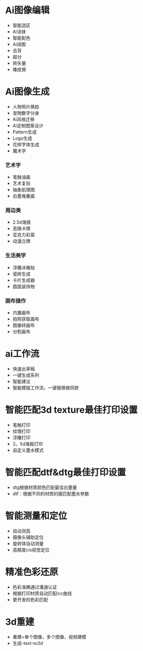 # Ai图像编辑
- 智能选区
- Ai涂抹
- 智能配色
- Ai阔图
- 去背
- 超分
- 转矢量
- 橡皮擦
# Ai图像生成
- 人物照片换脸
- 宠物数字分身
- Ai风格迁移
- Ai定制图案设计
- Pattern生成
- Logo生成
- 花样字体生成
- 魔术字
### 艺术字
- 笔触油画
- 艺术复刻
- 抽象肌理图
- 白墨堆叠画
### 周边类
- 2.5d海报
- 恶搞卡牌
- 亚克力彩窗
- 动漫立牌
### 生活美学
- 浮雕冰箱贴
- 瓷砖生成
- 卡片生成器
- 圆盘装饰物
### 画布操作
- 内置画布
- 拍照获取画布
- 图像转画布
- 分割画布
# ai工作流
- 快速出草稿
- 一键生成系列
- 智能建议
- 智能模版工作流，一键替换做同款
# 智能匹配3d texture最佳打印设置
- 笔触打印
- 纹理打印
- 浮雕打印
- 2。5d海报打印
- 自定义墨水模式
# 智能匹配dtf&dtg最佳打印设置
- dtg根据材质颜色匹配最佳白墨量
- dtf：根据不同的材质的膜匹配墨水参数
# 智能测量和定位
- 自动测高
- 摄像头辅助定位
- 旋转体自动测量
- 高精度cis视觉定位
# 精准色彩还原
- 色彩准确通过潘通认证
- 根据打印材质自动匹配icc曲线
- 更开发的色彩匹配
# 3d重建
- 重建=单个图像，多个图像，视频建模
- 生成-text-to3d

